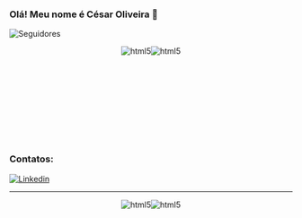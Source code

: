 ### Olá! Meu nome é César Oliveira 👋
![Seguidores](https://img.shields.io/github/followers/CesarOliiveira.svg?style=social&label=Follow&maxAge=2592000)

<div style="width: 100%; height: 12em; display: flex; justify-content: center;">
         <img align="center" alt="html5" src="https://github-readme-stats.vercel.app/api?username=CesarOliiveira&theme=midnight-purple"/>
         <img align="center" alt="html5" src="https://github-readme-stats.vercel.app/api/top-langs/?username=StefanyCarso&layout=compact&langs_count=7&theme=radical&locale=pt-br"/>
</div>


### Contatos:

[![Linkedin](https://img.shields.io/badge/LinkedIn-0A66C2.svg?style=for-the-badge&logo=LinkedIn&logoColor=white)](https://www.linkedin.com/in/cesaroliiveira/)

<hr>
<div style="width: 100%; display: flex; justify-content: center;"><br/>
    <img align="center" alt="html5" src="https://img.shields.io/badge/React_Native-20232A?style=for-the-badge&logo=react&logoColor=61DAFB"/>
    <img align="center" alt="html5" src="https://img.shields.io/badge/JavaScript-F7DF1E.svg?style=for-the-badge&logo=JavaScript&logoColor=black"/>
</div>



<!--
**CesarOliiveira/CesarOliiveira** is a ✨ _special_ ✨ repository because its `README.md` (this file) appears on your GitHub profile.

Here are some ideas to get you started:

- 🔭 I’m currently working on ...
- 🌱 I’m currently learning ...
- 👯 I’m looking to collaborate on ...
- 🤔 I’m looking for help with ...
- 💬 Ask me about ...
- 📫 How to reach me: ...
- 😄 Pronouns: ...
- ⚡ Fun fact: ...
-->

